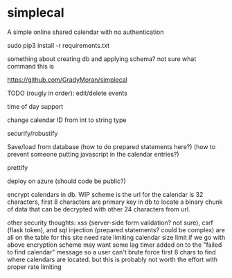 # simplecal
A simple online shared calendar with no authentication

sudo pip3 install -r requirements.txt

something about creating db and applying schema? not sure what command this is

https://github.com/GradyMoran/simplecal

TODO (rougly in order):
edit/delete events

time of day support

change calendar ID from int to string type

securify/robustify

Save/load from database
    (how to do prepared statements here?)
    (how to prevent someone putting javascript in the calendar entries?)
    
prettify

deploy on azure (should code be public?)

encrypt calendars in db. WIP scheme is the url for the calendar is 32 characters, first 8 characters are primary key in db to locate a binary chunk of data that can be decrypted with other 24 characters from url.

other security thoughts:
xss (server-side form validation? not sure), csrf (flask token), and sql injection (prepared statements? could be complex) are all on the table for this site
need rate limiting
calendar size limit
if we go with above encryption scheme may want some lag timer added on to the "failed to find calendar" message so a user can't brute force first 8 chars to find where calendars are located. but this is probably not worth the effort with proper rate limiting
